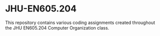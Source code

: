 # JHU-EN605.204
This repository contains various coding assignments created throughout the JHU EN605.204 Computer Organization class. 
